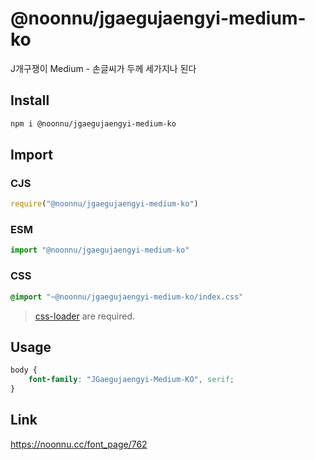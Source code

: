 # @noonnu/jgaegujaengyi-medium-ko
J개구쟁이 Medium - 손글씨가 두께 세가지나 된다

## Install
```sh
npm i @noonnu/jgaegujaengyi-medium-ko
```
## Import
### CJS
```js
require("@noonnu/jgaegujaengyi-medium-ko")
```
### ESM
```js
import "@noonnu/jgaegujaengyi-medium-ko"
```
### CSS 
```css
@import "~@noonnu/jgaegujaengyi-medium-ko/index.css"
```
> [css-loader](https://github.com/webpack-contrib/css-loader) are required.

## Usage
```css
body {
    font-family: "JGaegujaengyi-Medium-KO", serif;
}
```

## Link
https://noonnu.cc/font_page/762